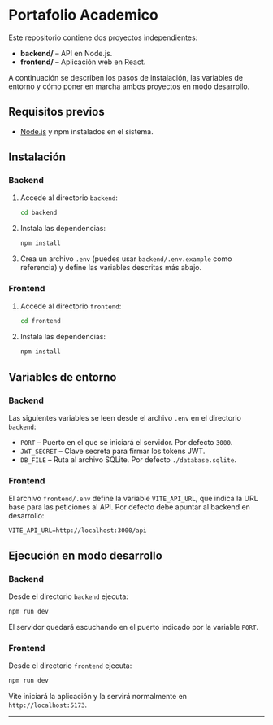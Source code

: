 # Portafolio Academico

Este repositorio contiene dos proyectos independientes:

- **backend/** – API en Node.js.
- **frontend/** – Aplicación web en React.

A continuación se describen los pasos de instalación, las variables de entorno y cómo poner en marcha ambos proyectos en modo desarrollo.

## Requisitos previos

- [Node.js](https://nodejs.org/) y npm instalados en el sistema.

## Instalación

### Backend

1. Accede al directorio `backend`:

   ```bash
   cd backend
   ```
2. Instala las dependencias:

   ```bash
   npm install
   ```
3. Crea un archivo `.env` (puedes usar `backend/.env.example` como referencia) y define las variables descritas más abajo.

### Frontend

1. Accede al directorio `frontend`:

   ```bash
   cd frontend
   ```
2. Instala las dependencias:

   ```bash
   npm install
   ```

## Variables de entorno

### Backend

Las siguientes variables se leen desde el archivo `.env` en el directorio `backend`:

- `PORT` – Puerto en el que se iniciará el servidor. Por defecto `3000`.
- `JWT_SECRET` – Clave secreta para firmar los tokens JWT.
- `DB_FILE` – Ruta al archivo SQLite. Por defecto `./database.sqlite`.

### Frontend

El archivo `frontend/.env` define la variable `VITE_API_URL`, que indica la URL
base para las peticiones al API. Por defecto debe apuntar al backend en
desarrollo:

```env
VITE_API_URL=http://localhost:3000/api
```

## Ejecución en modo desarrollo

### Backend

Desde el directorio `backend` ejecuta:

```bash
npm run dev
```

El servidor quedará escuchando en el puerto indicado por la variable `PORT`.

### Frontend

Desde el directorio `frontend` ejecuta:

```bash
npm run dev
```

Vite iniciará la aplicación y la servirá normalmente en `http://localhost:5173`.

---

